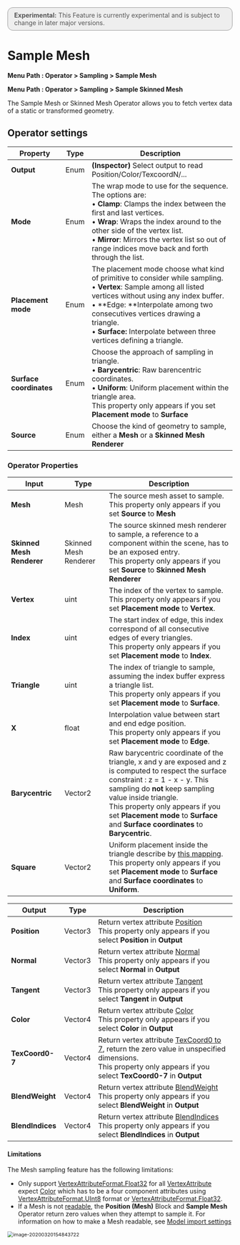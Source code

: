 <div style="border: solid 1px #999; border-radius:12px; background-color:#EEE; padding: 8px; padding-left:14px; color: #555; font-size:14px;"><b>Experimental:</b> This Feature is currently experimental and is subject to change in later major versions.</div>

# Sample Mesh

**Menu Path : Operator > Sampling > Sample Mesh**

**Menu Path : Operator > Sampling > Sample Skinned Mesh**

The Sample Mesh or Skinned Mesh Operator allows you to fetch vertex data of a static or transformed geometry.

## Operator settings

| **Property**            | **Type** | **Description**                                              |
| ----------------------- | -------- | ------------------------------------------------------------ |
| **Output**              | Enum     | **(Inspector)** Select output to read Position/Color/TexcoordN/... |
| **Mode**                | Enum     | The wrap mode to use for the sequence. The options are:<br/>&#8226; **Clamp**: Clamps the index between the first and last vertices.<br/>&#8226; **Wrap**: Wraps the index around to the other side of the vertex list. <br/>&#8226; **Mirror**: Mirrors the vertex list so out of range indices move back and forth through the list. |
| **Placement mode**      | Enum     | The placement mode choose what kind of primitive to consider while sampling.<br/>&#8226; **Vertex**: Sample among all listed vertices without using any index buffer.<br/>&#8226; **Edge: **Interpolate among two consecutives vertices drawing a triangle. <br/>&#8226; **Surface:** Interpolate between three vertices defining a triangle. |
| **Surface coordinates** | Enum     | Choose the approach of sampling in triangle.<br/>&#8226; **Barycentric**: Raw barencentric coordinates.<br/>&#8226; **Uniform**: Uniform placement within the triangle area.<br/>This property only appears if you set **Placement mode** to **Surface** |
| **Source**              | Enum     | Choose the kind of geometry to sample, either a **Mesh** or a **Skinned Mesh Renderer** |

### Operator Properties

| **Input**                 | **Type**              | **Description**                                              |
| ------------------------- | --------------------- | ------------------------------------------------------------ |
| **Mesh**                  | Mesh                  | The source mesh asset to sample.<br/>This property only appears if you set **Source** to **Mesh** |
| **Skinned Mesh Renderer** | Skinned Mesh Renderer | The source skinned mesh renderer to sample, a reference to a component within the scene, has to be an exposed entry.<br/>This property only appears if you set **Source** to **Skinned Mesh Renderer** |
| **Vertex**                | uint                  | The index of the vertex to sample.<br/>This property only appears if you set **Placement mode** to **Vertex**. |
| **Index**                 | uint                  | The start index of edge, this index correspond of all consecutive edges of every triangles.<br/>This property only appears if you set **Placement mode** to **Index**. |
| **Triangle**              | uint                  | The index of triangle to sample, assuming the index buffer express a triangle list.<br/>This property only appears if you set **Placement mode** to **Surface**. |
| **X**                     | float                 | Interpolation value between start and end edge position.<br/>This property only appears if you set **Placement mode** to **Edge**. |
| **Barycentric**           | Vector2               | Raw barycentric coordinate of the triangle, x and y are exposed and z is computed to respect the surface constraint : z = 1 - x - y. This sampling do **not** keep sampling value inside triangle.<br/>This property only appears if you set **Placement mode** to **Surface** and **Surface coordinates** to **Barycentric**. |
| **Square**                | Vector2               | Uniform placement inside the triangle describe by [this mapping](https://hal.archives-ouvertes.fr/hal-02073696v2/document).<br/>This property only appears if you set **Placement mode** to **Surface** and **Surface coordinates** to **Uniform**. |

| **Output**       | **Type** | **Description**                                              |
| ---------------- | -------- | ------------------------------------------------------------ |
| **Position**     | Vector3  | Return vertex attribute [Position](https://docs.unity3d.com/ScriptReference/Rendering.VertexAttribute.Position.html)<br/>This property only appears if you select **Position** in **Output** |
| **Normal**       | Vector3  | Return vertex attribute [Normal](https://docs.unity3d.com/ScriptReference/Rendering.VertexAttribute.Normal.html)<br/>This property only appears if you select **Normal** in **Output** |
| **Tangent**      | Vector3  | Return vertex attribute [Tangent](https://docs.unity3d.com/ScriptReference/Rendering.VertexAttribute.Tangent.html)<br/>This property only appears if you select **Tangent** in **Output** |
| **Color**        | Vector4  | Return vertex attribute [Color](https://docs.unity3d.com/ScriptReference/Rendering.VertexAttribute.Color.html)<br/>This property only appears if you select **Color** in **Output** |
| **TexCoord0-7**  | Vector4  | Return vertex attribute [TexCoord0 to 7](https://docs.unity3d.com/ScriptReference/Rendering.VertexAttribute.TexCoord0.html), return the zero value in unspecified dimensions.<br/>This property only appears if you select **TexCoord0-7** in **Output** |
| **BlendWeight**  | Vector4  | Return vertex attribute [BlendWeight](https://docs.unity3d.com/ScriptReference/Rendering.VertexAttribute.BlendWeight.html)<br/>This property only appears if you select **BlendWeight** in **Output** |
| **BlendIndices** | Vector4  | Return vertex attribute [BlendIndices](https://docs.unity3d.com/ScriptReference/Rendering.VertexAttribute.BlendIndices.html)<br/>This property only appears if you select **BlendIndices** in **Output** |

#### Limitations

The Mesh sampling feature has the following limitations:

- Only support [VertexAttributeFormat.Float32](https://docs.unity3d.com/ScriptReference/Rendering.VertexAttributeFormat.Float32.html) for all [VertexAttribute](https://docs.unity3d.com/ScriptReference/Rendering.VertexAttribute.html) expect [Color](https://docs.unity3d.com/ScriptReference/Rendering.VertexAttribute.Color.html) which has to be a four component attributes using [VertexAttributeFormat.UInt8](https://docs.unity3d.com/ScriptReference/Rendering.VertexAttributeFormat.UInt8.html) format or [VertexAttributeFormat.Float32](https://docs.unity3d.com/ScriptReference/Rendering.VertexAttributeFormat.Float32.html).
- If a Mesh is not [readable](https://docs.unity3d.com/ScriptReference/Mesh-isReadable.html), the **Position (Mesh)** Block and **Sample Mesh** Operator return zero values when they attempt to sample it. For information on how to make a Mesh readable, see [Model import settings](https://docs.unity3d.com/Manual/FBXImporter-Model.html)

<img src="Images/ReadWrite.png" alt="image-20200320154843722" style="zoom:78%;" />